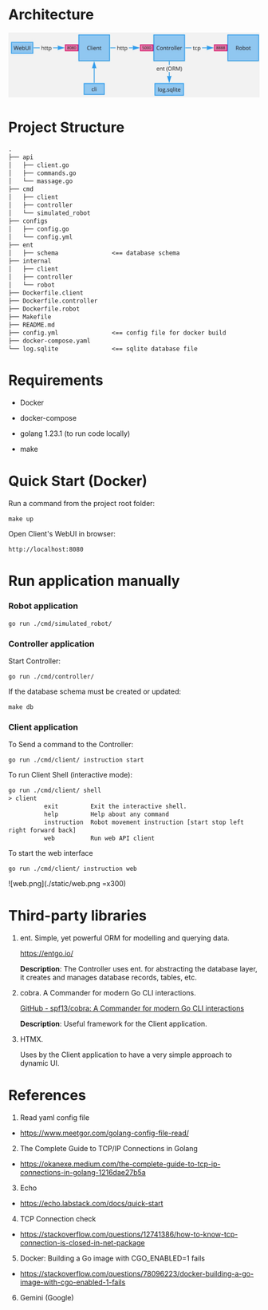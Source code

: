 # Architecture

![architecture.jpeg](./static/architecture.jpeg)

# Project Structure

```
.
├── api
│   ├── client.go
│   ├── commands.go
│   └── massage.go
├── cmd
│   ├── client
│   ├── controller
│   └── simulated_robot
├── configs
│   ├── config.go
│   └── config.yml
├── ent
│   ├── schema               <== database schema
├── internal
│   ├── client
│   ├── controller
│   └── robot
├── Dockerfile.client
├── Dockerfile.controller
├── Dockerfile.robot
├── Makefile
├── README.md
├── config.yml               <== config file for docker build
├── docker-compose.yaml
└── log.sqlite               <== sqlite database file
```

# Requirements

- Docker

- docker-compose

- golang 1.23.1 (to run code locally)

- make

# Quick Start (Docker)

Run a command from the project root folder:

```shell
make up
```

Open Client's WebUI in browser:

```
http://localhost:8080
```

# Run application manually

### Robot application

```shell
go run ./cmd/simulated_robot/
```

### Controller application

Start Controller:

```shell
go run ./cmd/controller/
```

If the database schema must be created or updated:

```shell
make db
```

### Client application

To Send a command to the Controller:

```shell
go run ./cmd/client/ instruction start
```

To run Client Shell (interactive mode):

```shell
go run ./cmd/client/ shell            
> client 
          exit         Exit the interactive shell.                                      
          help         Help about any command                                           
          instruction  Robot movement instruction [start stop left right forward back]  
          web          Run web API client                                               
```

To start the web interface

```shell
go run ./cmd/client/ instruction web
```

![web.png](./static/web.png =x300)

# Third-party libraries

1. ent. Simple, yet powerful ORM for modelling and querying data.
   
   https://entgo.io/
   
   **Description**: The Controller uses ent. for abstracting the database layer, it creates and manages database records, tables, etc.

2. cobra. A Commander for modern Go CLI interactions.
   
   [GitHub - spf13/cobra: A Commander for modern Go CLI interactions](https://github.com/spf13/cobra)
   
   **Description**: Useful framework for the Client application.

3. HTMX.
   
   Uses by the Client application to have a very simple approach to dynamic UI.

# References

1. Read yaml config file  
- https://www.meetgor.com/golang-config-file-read/  
2. The Complete Guide to TCP/IP Connections in Golang  
- https://okanexe.medium.com/the-complete-guide-to-tcp-ip-connections-in-golang-1216dae27b5a  
3. Echo   
- https://echo.labstack.com/docs/quick-start  
4. TCP Connection check  
- https://stackoverflow.com/questions/12741386/how-to-know-tcp-connection-is-closed-in-net-package  
5. Docker: Building a Go image with CGO_ENABLED=1 fails  
- https://stackoverflow.com/questions/78096223/docker-building-a-go-image-with-cgo-enabled-1-fails  
6. Gemini (Google)

